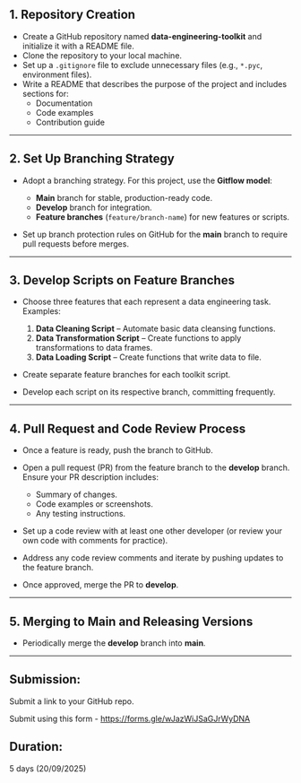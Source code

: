 ## 1. Repository Creation

- Create a GitHub repository named **data-engineering-toolkit** and initialize it with a README file.  
- Clone the repository to your local machine.  
- Set up a `.gitignore` file to exclude unnecessary files (e.g., `*.pyc`, environment files).  
- Write a README that describes the purpose of the project and includes sections for:  
  - Documentation  
  - Code examples  
  - Contribution guide  

---

## 2. Set Up Branching Strategy

- Adopt a branching strategy. For this project, use the **Gitflow model**:  
  - **Main** branch for stable, production-ready code.  
  - **Develop** branch for integration.  
  - **Feature branches** (`feature/branch-name`) for new features or scripts.  

- Set up branch protection rules on GitHub for the **main** branch to require pull requests before merges.  

---

## 3. Develop Scripts on Feature Branches

- Choose three features that each represent a data engineering task. Examples:  
  1. **Data Cleaning Script** – Automate basic data cleansing functions.  
  2. **Data Transformation Script** – Create functions to apply transformations to data frames.  
  3. **Data Loading Script** – Create functions that write data to file.  

- Create separate feature branches for each toolkit script.  
- Develop each script on its respective branch, committing frequently.  

---

## 4. Pull Request and Code Review Process

- Once a feature is ready, push the branch to GitHub.  
- Open a pull request (PR) from the feature branch to the **develop** branch. Ensure your PR description includes:  
  - Summary of changes.  
  - Code examples or screenshots.  
  - Any testing instructions.  

- Set up a code review with at least one other developer (or review your own code with comments for practice).  
- Address any code review comments and iterate by pushing updates to the feature branch.  
- Once approved, merge the PR to **develop**.  

---

## 5. Merging to Main and Releasing Versions

- Periodically merge the **develop** branch into **main**.  

---

## Submission:
Submit a link to your GitHub repo.

Submit using this form - https://forms.gle/wJazWiJSaGJrWyDNA

## Duration:
5 days (20/09/2025)
